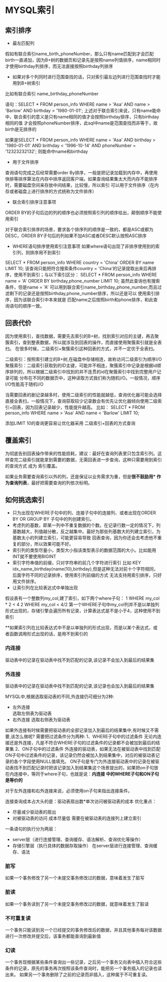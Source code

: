 # MYSQL索引
## 索引排序
- 最左匹配列

假如有联合索引name_birth_phoneNumber，那么只有name匹配到才会匹配birth一直递加，因为B+树的数据页和记录先是按照name列值排序，name相同时才使用birthday列排序，而无法直接按照birthday列排序
- 如果对多个列同时进行范围查找的话，只对索引最左边列进行范围查找时才能用到B+树索引

 比如有联合索引 name_birthday_phoneNumber 

语句：SELECT * FROM person_info WHERE name > 'Asa' AND name > 'Barlow' AND birthday > '1980-01-01';
上述对于联合索引来说，只有name能命中，联合索引的意义是只有name相同的值才会按照birthday排序，只有birthday相同的值
才会按照phoneNumber排序，此sql中name是范围查找而非等于，故birth是无排序的

如果是SELECT * FROM person_info WHERE name = 'Asa' AND  birthday > '1980-01-01' AND brithday < '1996-10-14' AND phoneNumber  = '12323232132';
则能命中name和birthday
- 用于文件排序

查询语句完成之后经常需要order By排序，一般是把记录加载到内存中，再使用快排等排序算法在内存中排序返回客户端，如果查询结果集太大而内存不能排序时，需要磁盘空间来存放中间结果，比较慢，所以索引
可以用于文件排序（在内存或者磁盘上进行排序的方式统称为文件排序）

- 联合索引排序注意事项

ORDER BY的子句后边的列的顺序也必须按照索引列的顺序给出，颠倒顺序不能使用索引

对于联合索引排序的场景，要求各个排序列的顺序是一致的，都是ASC或都为DESC，ORDER BY子句后的列如果不加ASC或者DESC默认按照ASC排序

- WHERE语句排序使用索引注意事项
如果where语句出现了非排序使用到的索引列，则排序用不到索引

SELECT * FROM person_info WHERE country = 'China' ORDER BY name LIMIT 10;
该查询只能把符合搜索条件country = 'China'的记录提取出来后再排序，使用不到索引；与以下索引区分：
SELECT * FROM person_info WHERE name = 'A' ORDER BY birthday,phone_number LIMIT 10;
虽然此查询也有搜索条件，但是name = 'A' 可以用到联合索引name_birthday_phone_number,而且过滤剩下的记录还是按照birthday,phone_number排序，所以还是可以
使用索引排序，因为该联合索引中本来就是 匹配name之后按照birth和phone排序，和此查询语句的顺序一致。
## 回表代价

因为使用索引，查找数据，需要先去索引的B+树，找到索引对应的主键，再去聚簇索引，查到整表数据，所以就涉及到回表的操作，而直接使用聚簇索引就是全表扫。
在很多时候，二级索引+聚簇索引这种回表的方式，并不一定优于全表扫。

二级索引：按照索引建立的B+树,在磁盘中存储相连，故称访问二级索引为顺序I/O
聚簇索引：二级索引获取到的ID主键，可能并不相连，聚簇索引中记录是根据id顺序排列的，所以根据二级索引中找到的并不连贯的id在聚簇索引中找到完整用户记录可能
分布在不同的数据页中，这种读取方式我们称为随机I/O。一般情况，顺序I/O性能高于随机I/O

当需要回表的剧记录越多时，使用二级索引的性能就越低，查询优化器可能会选择直接全表扫，一般情况下，查询获取较少记录数会有优先让优化器倾向使用二级索引+回表，因为回表记录越少，性能提升越高。
比如：
SELECT * FROM person_info WHERE name > 'Asa' AND name < 'Barlow' LIMIT 10;

添加LIMIT 10的查询更容易让优化器采用 二级索引+回表的方式查询

## 覆盖索引
为彻底告别回表操作带来的性能损耗，建议：最好在查询列表里只包含索引列。这样查完二级索引就能拿到需要的数据，无需回表进一步查询，这种只需要用到索引的查询方式
成为 索引覆盖。

如果业务需要查询索引以外的列，还是保证以业务需求为重，但是**很不鼓励用* 作为查询列表**，最好把需要查询的列依次标明。


## 如何挑选索引
- 只为出现在WHERE子句中的列、连接子句中的连接列、或者出现在ORDER BY OR GROUP BY 子句中的列创建索引。
- 考虑列的基数，即某一列中不重复数据的个数。在记录行数一定的情况下，列基数越大，列值越分散，反之越集中。最好为那些列基数大的列建立索引，为基数太小的列建立索引，可能更容易导致
回表查询，因为你还会去考虑他不重复的部分，所以效果可能不好。
- 索引列的类型尽量小，类型大小指该类型表示的数据范围的大小。比如能用INT就不要使用BIGINT
- 索引字符串值的前缀，只对字符串的前几个字符进行索引 比如 KEY idx_name_birthday(name(10),birthday),但是这种无法对前十个字符相同，后面字符不同的记录排序，使用索引列前缀的方式
无法支持用索引排序，只好用文件排序。
- 让索引列在比较表达式中单独出现

假设表有一个整数列my_col,建了索引，如下两个where子句：
1 WHERE my_col * 2 < 4    2 WHERE my_col < 4/2
第一个WHERE子句中my_col列并不是以单独列形式出现的，存储引擎会遍历所有记录，计算表达式是不是小于4，这种使用不到索引

**如果索引列在比较表达式中不是以单独列的形式出现，而是以某个表达式，或者函数调用形式出现的话，是用不到索引的
### 内连接
驱动表中的记录在驱动表中找不到匹配的记录,该记录不会加入到最后的结果集
### 外连接
驱动表中的记录在驱动表中找不到匹配的记录,该记录也会加入到最后的结果集

MYSQL中,根据选取驱动表的不同,外连接仍可细分为2种:
- 左外连接  
  选取左侧表为驱动表
- 右外连接
选取右侧表为驱动表
  
如果外连接有时候需要把驱动表的全部记录加入到最后的结果集中,有时候又不需要,该怎么做呢?
需要把过滤条件分为两种:
1、WHERE子句中的过滤条件
无论内连接还是外连接，凡是不符合WHERE子句的过滤条件的记录都不会被加到最后的结果集
2、ON子句中的过滤条件
外连接的驱动表，如果无法在被驱动表中找到匹配ON子句中过滤条件的记录，该记录仍然会被加入到结果集中，对应的被驱动表记录的各个字段使用NULL值填充。
ON子句是专门为外连接驱动表中的记录在被驱动表找不到匹配记录时把该记录加入到结果集这个场景提出的，如果把on子句放在内连接中，等同于where子句，也就是说：**内连接
中的WHERE子句和ON子句是等价的**

对于左外连接和右外连接来说，必须使用on子句来指出连接条件。


连接查询成本占大头的是：驱动表扇出数*单次访问被驱动表的成本
优化重点：
- 尽量减少驱动表的扇出
- 对被驱动表的访问 成本尽量低
需要在被驱动表的连接列上建立索引
  
一条语句的执行分为两层：
- server层（进行连接管理、查询缓存、语法解析、查询优化等操作）
- 存储引擎层（执行具体的数据存取操作）
在server层进行连接管理、查询缓存、语法
  
### 脏写
如果一个事务修改了另一个未提交事务修改过的数据，意味着发生了脏写
### 脏读
如果一个事务读到了另一个未提交事务修改过的数据，就意味着发生了脏读
### 不可重复读
一个事务只能读到另一个已经提交的事务修改后的数据，并且其他事务每对该数据进行一次修改并提交后，该事务都能查询到最新值

### 幻读
一个事务现根据某些条件查询出一些记录，之后另一个事务又向表中插入符合这些条件的记录，原先的事务再次按照该条件查询时，能把另一个事务插入的记录也读出来。
如果另一个事务删除了之前的记录而非插入，这种属于不可重复读。